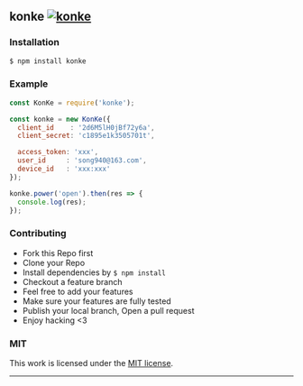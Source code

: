 ## konke [![konke](https://img.shields.io/npm/v/konke.svg)](https://npmjs.org/konke)

> 

### Installation

```bash
$ npm install konke
```

### Example

```js
const KonKe = require('konke');

const konke = new KonKe({
  client_id    : '2d6M5lH0jBf72y6a',
  client_secret: 'c1895e1k3505701t',

  access_token: 'xxx',
  user_id     : 'song940@163.com',
  device_id   : 'xxx:xxx'
});

konke.power('open').then(res => {
  console.log(res);
});
```

### Contributing
- Fork this Repo first
- Clone your Repo
- Install dependencies by `$ npm install`
- Checkout a feature branch
- Feel free to add your features
- Make sure your features are fully tested
- Publish your local branch, Open a pull request
- Enjoy hacking <3

### MIT

This work is licensed under the [MIT license](./LICENSE).

---